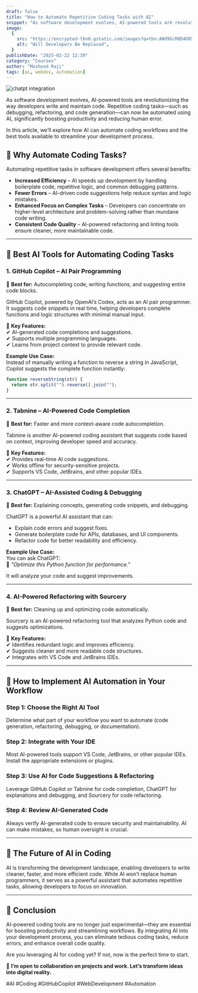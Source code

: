 ```yaml
---
draft: false
title: "How to Automate Repetitive Coding Tasks with AI"
snippet: "As software development evolves, AI-powered tools are revolutionizing the way developers write and maintain code. Repetitive coding tasks—such as debugging, refactoring, and code generation—can now be automated using AI, significantly boosting productivity and reducing human error."
image:
  {
    src: "https://encrypted-tbn0.gstatic.com/images?q=tbn:ANd9GcR8D4O89_CMEOTaeNx6bKargXQC9pvFnycBaWL8utzLTWuH1JNAuoxoI0os9tElV9Nvyes&usqp=CAU",
    alt: "Will Developers Be Replaced",
  }
publishDate: "2025-02-22 12:39"
category: "Courses"
author: "Moshood Raji"
tags: [ai, webdev, automation]
---
```


![chatpt integration ](https://encrypted-tbn0.gstatic.com/images?q=tbn:ANd9GcR8D4O89_CMEOTaeNx6bKargXQC9pvFnycBaWL8utzLTWuH1JNAuoxoI0os9tElV9Nvyes&usqp=CAU)

As software development evolves, AI-powered tools are revolutionizing the way developers write and maintain code. Repetitive coding tasks—such as debugging, refactoring, and code generation—can now be automated using AI, significantly boosting productivity and reducing human error.

In this article, we’ll explore how AI can automate coding workflows and the best tools available to streamline your development process.

## 🔹 Why Automate Coding Tasks?

Automating repetitive tasks in software development offers several benefits:

- **Increased Efficiency** – AI speeds up development by handling boilerplate code, repetitive logic, and common debugging patterns.
- **Fewer Errors** – AI-driven code suggestions help reduce syntax and logic mistakes.
- **Enhanced Focus on Complex Tasks** – Developers can concentrate on higher-level architecture and problem-solving rather than mundane code writing.
- **Consistent Code Quality** – AI-powered refactoring and linting tools ensure cleaner, more maintainable code.

---

## 🔹 Best AI Tools for Automating Coding Tasks

### **1. GitHub Copilot – AI Pair Programming**

🚀 **Best for:** Autocompleting code, writing functions, and suggesting entire code blocks.

GitHub Copilot, powered by OpenAI’s Codex, acts as an AI pair programmer. It suggests code snippets in real time, helping developers complete functions and logic structures with minimal manual input.

🔹 **Key Features:**  
✔ AI-generated code completions and suggestions.  
✔ Supports multiple programming languages.  
✔ Learns from project context to provide relevant code.

**Example Use Case:**  
Instead of manually writing a function to reverse a string in JavaScript, Copilot suggests the complete function instantly:

```javascript
function reverseString(str) {
  return str.split("").reverse().join("");
}
```

---

### **2. Tabnine – AI-Powered Code Completion**

🚀 **Best for:** Faster and more context-aware code autocompletion.

Tabnine is another AI-powered coding assistant that suggests code based on context, improving developer speed and accuracy.

🔹 **Key Features:**  
✔ Provides real-time AI code suggestions.  
✔ Works offline for security-sensitive projects.  
✔ Supports VS Code, JetBrains, and other popular IDEs.

---

### **3. ChatGPT – AI-Assisted Coding & Debugging**

🚀 **Best for:** Explaining concepts, generating code snippets, and debugging.

ChatGPT is a powerful AI assistant that can:

- Explain code errors and suggest fixes.
- Generate boilerplate code for APIs, databases, and UI components.
- Refactor code for better readability and efficiency.

**Example Use Case:**  
You can ask ChatGPT:  
💬 _"Optimize this Python function for performance."_

It will analyze your code and suggest improvements.

---

### **4. AI-Powered Refactoring with Sourcery**

🚀 **Best for:** Cleaning up and optimizing code automatically.

Sourcery is an AI-powered refactoring tool that analyzes Python code and suggests optimizations.

🔹 **Key Features:**  
✔ Identifies redundant logic and improves efficiency.  
✔ Suggests cleaner and more readable code structures.  
✔ Integrates with VS Code and JetBrains IDEs.

---

## 🔹 How to Implement AI Automation in Your Workflow

### **Step 1: Choose the Right AI Tool**

Determine what part of your workflow you want to automate (code generation, refactoring, debugging, or documentation).

### **Step 2: Integrate with Your IDE**

Most AI-powered tools support VS Code, JetBrains, or other popular IDEs. Install the appropriate extensions or plugins.

### **Step 3: Use AI for Code Suggestions & Refactoring**

Leverage GitHub Copilot or Tabnine for code completion, ChatGPT for explanations and debugging, and Sourcery for code refactoring.

### **Step 4: Review AI-Generated Code**

Always verify AI-generated code to ensure security and maintainability. AI can make mistakes, so human oversight is crucial.

---

## 🔹 The Future of AI in Coding

AI is transforming the development landscape, enabling developers to write cleaner, faster, and more efficient code. While AI won’t replace human programmers, it serves as a powerful assistant that automates repetitive tasks, allowing developers to focus on innovation.

---

## 🔹 Conclusion

AI-powered coding tools are no longer just experimental—they are essential for boosting productivity and streamlining workflows. By integrating AI into your development process, you can eliminate tedious coding tasks, reduce errors, and enhance overall code quality.

Are you leveraging AI for coding yet? If not, now is the perfect time to start.

🚀 **I’m open to collaboration on projects and work. Let’s transform ideas into digital reality.**

#AI #Coding #GitHubCopilot #WebDevelopment #Automation
